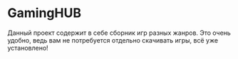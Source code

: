 # GamingHUB
Данный проект содержит в себе сборник игр разных жанров. Это очень удобно, ведь вам не потребуется отдельно скачивать игры, всё уже установлено! 
